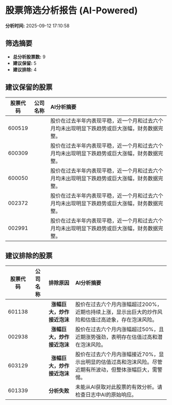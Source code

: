 # 股票筛选分析报告 (AI-Powered)

**分析时间:** 2025-09-12 17:10:58

## 筛选摘要

- **总分析股票数:** 9
- **建议保留:** 5
- **建议排除:** 4

## 建议保留的股票

| 股票代码 | 公司名称 | AI分析摘要 |
|:---:|:---:|:---|
| 600519 |  | 股价在过去半年内表现平稳，近一个月和过去六个月均未出现明显下跌趋势或巨大涨幅，财务数据完整。 |
| 600309 |  | 股价在过去半年内表现平稳，近一个月和过去六个月均未出现明显下跌趋势或巨大涨幅，财务数据完整。 |
| 600050 |  | 股价在过去半年内表现平稳，近一个月和过去六个月均未出现明显下跌趋势或巨大涨幅，财务数据完整。 |
| 002372 |  | 股价在过去半年内表现平稳，近一个月和过去六个月均未出现明显下跌趋势或巨大涨幅，财务数据完整。 |
| 002991 |  | 股价在过去半年内表现平稳，近一个月和过去六个月均未出现明显下跌趋势或巨大涨幅，财务数据完整。 |

## 建议排除的股票

| 股票代码 | 公司名称 | 排除原因 | AI分析摘要 |
|:---:|:---:|:---:|:---|
| 601138 |  | **涨幅巨大，炒作接近泡沫** | 股价在过去六个月内涨幅超过200%，近期也持续上涨，显示出巨大的炒作风险和估值过高迹象，存在泡沫风险。 |
| 002938 |  | **涨幅巨大，炒作接近泡沫** | 股价在过去六个月内涨幅超过50%，且近期涨势强劲，表明存在估值过高和潜在泡沫风险。 |
| 603129 |  | **涨幅巨大，炒作接近泡沫** | 股价在过去六个月内涨幅接近70%，显示出明显的估值过高和泡沫风险。尽管近期有所波动，但整体涨幅巨大，需警惕。 |
| 601339 |  | **分析失败** | 未能从AI获取对此股票的有效分析。请检查日志中AI的原始响应。 |
